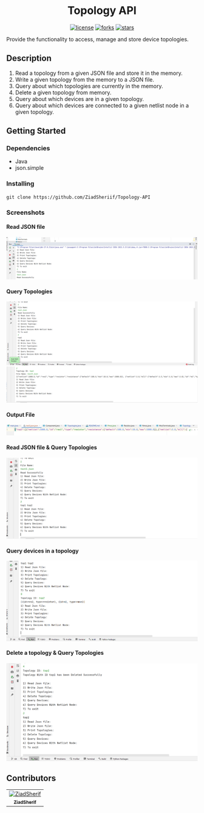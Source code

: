 <div align="center">

# Topology API

</div>

<div align="center">

[//]: # ([![contributors]&#40;https://img.shields.io/github/contributors/ZiadSheriif/Topology-API&#41;]&#40;https://github.com/ZiadSheriif/Topology-API/contributors&#41;)
[![license](https://img.shields.io/pypi/l/ansicolortags.svg)](LICENSE)
[![forks](https://img.shields.io/github/forks/ZiadSheriif/Topology-API)](https://github.com/ZiadSheriif/Topology-API/network)
[![stars](https://img.shields.io/github/stars/ZiadSheriif/Topology-API)](https://github.com/ZiadSheriif/Topology-API/stargazers)

[//]: # ([![issues]&#40;https://img.shields.io/github/issues/ZiadSheriif/Topology-API&#41;]&#40;https://github.com/ZiadSheriif/Topology-API/issues&#41;)

</div>

Provide the functionality to access, manage and store device topologies.

## Description
1. Read a topology from a given JSON file and store it in the memory.
2. Write a given topology from the memory to a JSON file.
3. Query about which topologies are currently in the memory.
4. Delete a given topology from memory.
5. Query about which devices are in a given topology.
6. Query about which devices are connected to a given netlist node in
   a given topology.

## Getting Started

### Dependencies

* Java
* json.simple

### Installing

```
git clone https://github.com/ZiadSheriif/Topology-API 
```

### Screenshots

#### Read JSON file
![start](screenshots/Screenshot1.png)

#### Query Topologies
![start](screenshots/Screenshot2.png)
![start](screenshots/Screenshot3.png)

#### Output File
![start](screenshots/Screenshot4.png)

#### Read JSON file & Query Topologies
![start](screenshots/Screenshot5.png)


#### Query devices in a topology
![start](screenshots/Screenshot6.png)

#### Delete a topology & Query Topologies
![start](screenshots/Screenshot8.png)




## Contributors

<table>
<tr>
<td align="center">
<a href="https://github.com/ZiadSheriif" target="_black">
<img src="https://avatars.githubusercontent.com/u/78238570?s=400&u=1f78e959d28bd83d089c054631369723f9309b20&v=4" width="150px;" alt="ZiadSherif"/><br /><sub><b>ZiadSherif</b></sub></a><br />
</td>
</tr>
 </table>